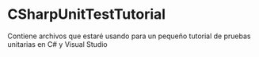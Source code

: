 # CSharpUnitTestTutorial
Contiene archivos que estaré usando para un pequeño tutorial de  pruebas unitarias en C# y Visual Studio
